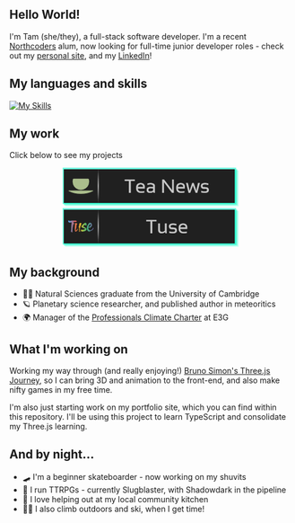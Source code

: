 ## Hello World!

I'm Tam (she/they), a full-stack software developer. I'm a recent [Northcoders](https://www.northcoders.com/) alum, now looking for full-time junior developer roles - check out my [personal site](https://www.tam-north.com/), and my [LinkedIn](https://www.linkedin.com/in/t-n-ba5a003b/)!

## My languages and skills

[![My Skills](https://skillicons.dev/icons?i=js,nodejs,npm,html,css,react,express,tailwind,jest,postgres,git,github,vite,styledcomponents,threejs,vscode&perline=15)](https://skillicons.dev)

## My work

Click below to see my projects

<!-- [![Tuse](./images/Tuse-badge.png)][Tuse-github]
[![Tea News](./images/Tea-news-badge.png)][Tea-News-github] -->

<div align="center" display="flex" justify-content="center">
  <a href="https://github.com/TamNorth/tea-news#readme">
    <img src="images/Tea-news-badge.png" alt="Tea News badge"> 
  </a>
  <a href="https://github.com/uimran19/Tuse#readme">
    <img src="images/Tuse-badge.png" alt="Tuse badge"> 
  </a>
</div>

## My background

- 👩‍🎓 Natural Sciences graduate from the University of Cambridge
- 🪐 Planetary science researcher, and published author in meteoritics
- 🌍 Manager of the [Professionals Climate Charter](https://professionalsclimatecharter.org/) at E3G

## What I'm working on

Working my way through (and really enjoying!) [Bruno Simon's Three.js Journey](https://threejs-journey.com/), so I can bring 3D and animation to the front-end, and also make nifty games in my free time.

I'm also just starting work on my portfolio site, which you can find within this repository. I'll be using this project to learn TypeScript and consolidate my Three.js learning.

## And by night...

- 🛹 I'm a beginner skateboarder - now working on my shuvits
- 🎲 I run TTRPGs - currently Slugblaster, with Shadowdark in the pipeline
- 🍲 I love helping out at my local community kitchen
- 🧗‍♀️ I also climb outdoors and ski, when I get time!

<!-- Definitions -->

[Tuse-github]: https://github.com/uimran19/Tuse#readme
[Tea-News-github]: https://github.com/TamNorth/tea-news#readme
